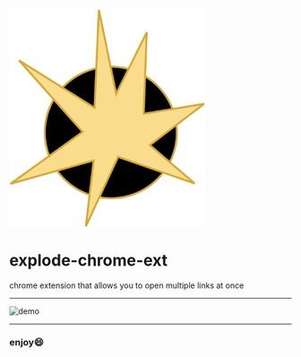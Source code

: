 <img src="logo.png" alt="logo" width="350"/>

# explode-chrome-ext
chrome extension that allows you to open multiple links at once

---
<img src="demo.gif" alt="demo" width="450"/>

---

### enjoy:smile: